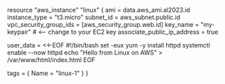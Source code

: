 
resource "aws_instance" "linux" {
  ami                         = data.aws_ami.al2023.id
  instance_type               = "t3.micro"
  subnet_id                   = aws_subnet.public.id
  vpc_security_group_ids      = [aws_security_group.web.id]
  key_name                    = "my-keypair"     # <— change to your EC2 key
  associate_public_ip_address = true

  user_data = <<-EOF
    #!/bin/bash
    set -eux
    yum -y install httpd
    systemctl enable --now httpd
    echo "Hello from Linux on AWS" > /var/www/html/index.html
  EOF

  tags = { Name = "linux-1" }
}
